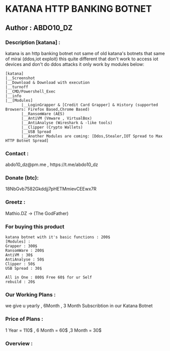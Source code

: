 # KATANA HTTP BANKING BOTNET #
<h2> Author : ABDO10_DZ </h2>
<h3> Description [katana] : </h3> katana is an http banking botnet not same of old katana's botnets that same of mirai (ddos,iot exploit)
this quite different that don't work to access iot devices and don't do ddos attacks it only work by modules below:

    [katana]
	|__Screenshot
	|__Download & Download with execution
	|__turnoff
	|__CMD/Powershell_Exec
	|__info
	|__[Modules]
	       |__LoginGrapper & [Credit Card Grapper] & History (supported Browsers: Firefox Based,Chrome Based)
	       |__RansomWare (AES)
	       |__AntiVM (Vmware , VirtualBox)
	       |__AntiAnalyse (Wireshark & -like tools)
	       |__Clipper (Crypto Wallets)
	       |__USB Spread
	       |__Another Modules are coming: [Ddos,Stealer,IOT Spread to Max HTTP Botnet Spread]

<h3> Contact :</h3> abdo10_dz@pm.me , https://t.me/abdo10_dz 
<h3> Donate (btc):</h3> 18NbGvb7582Gkddjj7pHETMmievCEEwx7R
<h3> Greetz :</h3> Mathio.DZ -> (The GodFather) 

<h3> For buying this product </h3>

	katana botnet with it's basic functions : 200$ 
	[Modules] :
	Grapper : 300$
	RansomWare : 200$
	AntiVM : 30$
	AntiAnalyse : 50$
	Clipper : 50$
	USB Spread : 30$

	All in One : 800$ Free 60$ for ur Self 
	rebuild : 20$
<h3> Our Working Plans :</h3> we give u yearly , 6Month , 3 Month Subscribtion in our Katana Botnet 
<h3> Price of Plans :</h3> 1 Year = 110$ , 6 Month = 60$ ,3 Month = 30$

<h3>Overview :</h3>



